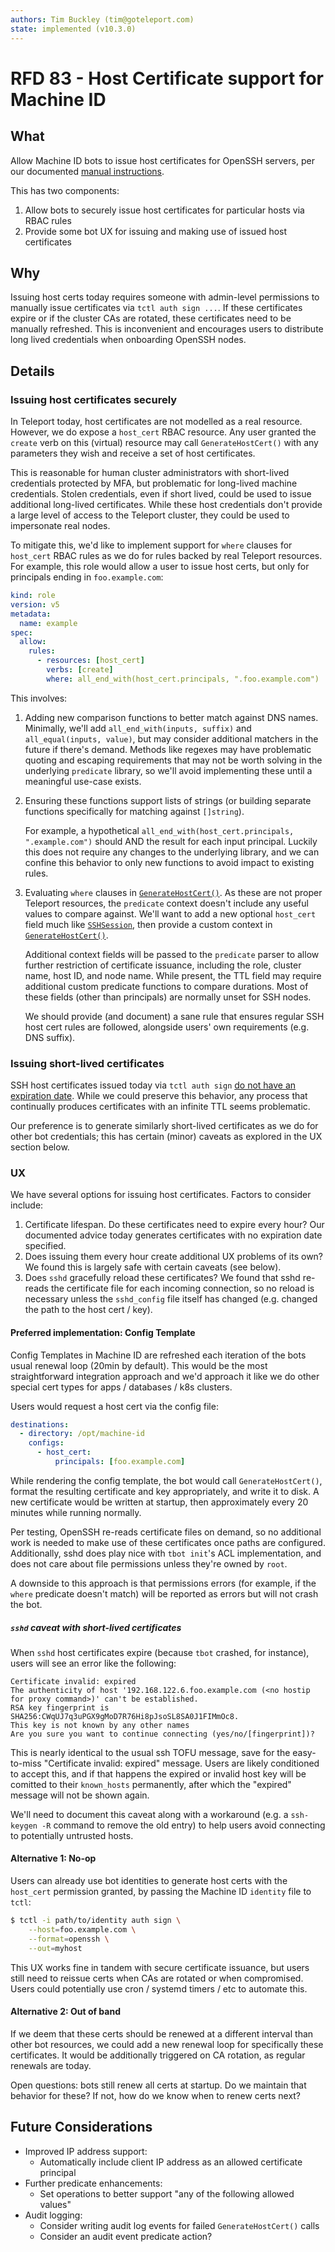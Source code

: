 ```yaml
---
authors: Tim Buckley (tim@goteleport.com)
state: implemented (v10.3.0)
---
```


# RFD 83 - Host Certificate support for Machine ID

## What

Allow Machine ID bots to issue host certificates for OpenSSH servers, per our
documented [manual instructions].

This has two components:
1. Allow bots to securely issue host certificates for particular hosts via RBAC
   rules
2. Provide some bot UX for issuing and making use of issued host certificates 

[manual instructions]: https://goteleport.com/docs/server-access/guides/openssh/#step-24-configure-host-authentication

## Why

Issuing host certs today requires someone with admin-level permissions to
manually issue certificates via `tctl auth sign ...`. If these certificates
expire or if the cluster CAs are rotated, these certificates need to be manually
refreshed. This is inconvenient and encourages users to distribute long lived
credentials when onboarding OpenSSH nodes.

## Details

### Issuing host certificates securely

In Teleport today, host certificates are not modelled as a real resource.
However, we do expose a `host_cert` RBAC resource. Any user granted the `create`
verb on this (virtual) resource may call `GenerateHostCert()` with any
parameters they wish and receive a set of host certificates.

This is reasonable for human cluster administrators with short-lived credentials
protected by MFA, but problematic for long-lived machine credentials. Stolen
credentials, even if short lived, could be used to issue additional long-lived
certificates. While these host credentials don't provide a large level of access
to the Teleport cluster, they could be used to impersonate real nodes.

To mitigate this, we'd like to implement support for `where` clauses for
`host_cert` RBAC rules as we do for rules backed by real Teleport resources. For
example, this role would allow a user to issue host certs, but only for
principals ending in `foo.example.com`:

```yaml
kind: role
version: v5
metadata:
  name: example
spec:
  allow:
    rules:
      - resources: [host_cert]
        verbs: [create]
        where: all_end_with(host_cert.principals, ".foo.example.com")
```

This involves:
1. Adding new comparison functions to better match against DNS names. Minimally,
   we'll add `all_end_with(inputs, suffix)` and `all_equal(inputs, value)`, but
   may consider additional matchers in the future if there's demand. Methods
   like regexes may have problematic quoting and escaping requirements that may
   not be worth solving in the underlying `predicate` library, so we'll avoid
   implementing these until a meaningful use-case exists.

2. Ensuring these functions support lists of strings (or building separate
   functions specifically for matching against `[]string`).

   For example, a hypothetical `all_end_with(host_cert.principals, ".example.com")`
   should AND the result for each input principal. Luckily this does not require
   any changes to the underlying library, and we can confine this behavior to
   only new functions to avoid impact to existing rules.

3. Evaluating `where` clauses in [`GenerateHostCert()`]. As these are not
   proper Teleport resources, the `predicate` context doesn't include any
   useful values to compare against. We'll want to add a new optional
   `host_cert` field much like [`SSHSession`], then provide a custom context in
   [`GenerateHostCert()`].

   Additional context fields will be passed to the `predicate` parser to allow
   further restriction of certificate issuance, including the role, cluster
   name, host ID, and node name. While present, the TTL field may require
   additional custom predicate functions to compare durations. Most of these
   fields (other than principals) are normally unset for SSH nodes.

   We should provide (and document) a sane rule that ensures regular SSH host
   cert rules are followed, alongside users' own requirements (e.g. DNS suffix).

[`GenerateHostCert()`]: https://github.com/gravitational/teleport/blob/82c520c8183553f310459c3b4a96b70065ee268a/lib/auth/auth_with_roles.go#L2139
[`SSHSession`]: https://github.com/gravitational/teleport/blob/ab12ad33d9b3143baa5dc1a0c236cb6ed7645f10/lib/services/parser.go#L183

### Issuing short-lived certificates

SSH host certificates issued today via `tctl auth sign` [do not have an
expiration date][date]. While we could preserve this behavior, any process that
continually produces certificates with an infinite TTL seems problematic.

Our preference is to generate similarly short-lived certificates as we do for
other bot credentials; this has certain (minor) caveats as explored in the UX
section below.

[date]: https://github.com/gravitational/teleport/blob/ab12ad33d9b3143baa5dc1a0c236cb6ed7645f10/tool/tctl/common/auth_command.go#L426

### UX

We have several options for issuing host certificates. Factors to consider
include:
1. Certificate lifespan. Do these certificates need to expire every hour? Our
   documented advice today generates certificates with no expiration date
   specified.
2. Does issuing them every hour create additional UX problems of its own? We
   found this is largely safe with certain caveats (see below).
3. Does `sshd` gracefully reload these certificates? We found that sshd re-reads
   the certificate file for each incoming connection, so no reload is necessary
   unless the `sshd_config` file itself has changed (e.g. changed the path to
   the host cert / key).

#### Preferred implementation: Config Template

Config Templates in Machine ID are refreshed each iteration of the bots usual
renewal loop (20min by default). This would be the most straightforward
integration approach and we'd approach it like we do other special cert types
for apps / databases / k8s clusters.

Users would request a host cert via the config file:

```yaml
destinations:
  - directory: /opt/machine-id
    configs:
      - host_cert:
          principals: [foo.example.com]
```

While rendering the config template, the bot would call `GenerateHostCert()`,
format the resulting certificate and key appropriately, and write it to disk.
A new certificate would be written at startup, then approximately every 20
minutes while running normally.

Per testing, OpenSSH re-reads certificate files on demand, so no additional work
is needed to make use of these certificates once paths are configured.
Additionally, sshd does play nice with `tbot init`'s ACL implementation, and
does not care about file permissions unless they're owned by `root`.

A downside to this approach is that permissions errors (for example, if the
`where` predicate doesn't match) will be reported as errors but will not crash
the bot.

##### `sshd` caveat with short-lived certificates

When `sshd` host certificates expire (because `tbot` crashed, for instance),
users will see an error like the following:

```
Certificate invalid: expired
The authenticity of host '192.168.122.6.foo.example.com (<no hostip for proxy command>)' can't be established.
RSA key fingerprint is SHA256:CWqUJ7q3uPGX9gMoD7R76Hi8pJsoSL8SA0J1FIMmOc8.
This key is not known by any other names
Are you sure you want to continue connecting (yes/no/[fingerprint])?
```

This is nearly identical to the usual ssh TOFU message, save for the
easy-to-miss "Certificate invalid: expired" message. Users are likely
conditioned to accept this, and if that happens the expired or invalid host key
will be comitted to their `known_hosts` permanently, after which the "expired"
message will not be shown again.

We'll need to document this caveat along with a workaround (e.g. a
`ssh-keygen -R` command to remove the old entry) to help users avoid connecting
to potentially untrusted hosts.

#### Alternative 1: No-op

Users can already use bot identities to generate host certs with the `host_cert`
permission granted, by passing the Machine ID `identity` file to `tctl`:

```bash
$ tctl -i path/to/identity auth sign \
    --host=foo.example.com \
    --format=openssh \
    --out=myhost
```

This UX works fine in tandem with secure certificate issuance, but users still
need to reissue certs when CAs are rotated or when compromised. Users could
potentially use cron / systemd timers / etc to automate this.

#### Alternative 2: Out of band

If we deem that these certs should be renewed at a different interval than other
bot resources, we could add a new renewal loop for specifically these
certificates. It would be additionally triggered on CA rotation, as regular
renewals are today.

Open questions: bots still renew all certs at startup. Do we maintain that
behavior for these? If not, how do we know when to renew certs next?

## Future Considerations

* Improved IP address support:
  * Automatically include client IP address as an allowed certificate principal
* Further predicate enhancements:
  * Set operations to better support "any of the following allowed values"
* Audit logging:
  * Consider writing audit log events for failed `GenerateHostCert()` calls
  * Consider an audit event predicate action?
